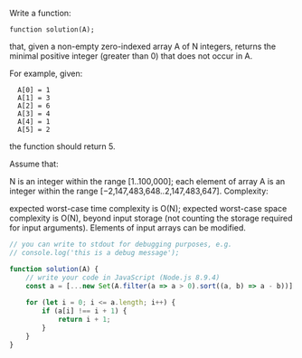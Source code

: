 Write a function:

 ```
function solution(A);
 ```

that, given a non-empty zero-indexed array A of N integers, returns the minimal positive integer (greater than 0) that does not occur in A.

For example, given:

```
  A[0] = 1
  A[1] = 3
  A[2] = 6
  A[3] = 4
  A[4] = 1
  A[5] = 2
 ```
the function should return 5.

Assume that:

N is an integer within the range [1..100,000];
each element of array A is an integer within the range [−2,147,483,648..2,147,483,647].
Complexity:

expected worst-case time complexity is O(N);
expected worst-case space complexity is O(N), beyond input storage (not counting the storage required for input arguments).
Elements of input arrays can be modified.

```js
// you can write to stdout for debugging purposes, e.g.
// console.log('this is a debug message');

function solution(A) {
    // write your code in JavaScript (Node.js 8.9.4)
    const a = [...new Set(A.filter(a => a > 0).sort((a, b) => a - b))];
   
    for (let i = 0; i <= a.length; i++) {
        if (a[i] !== i + 1) {
            return i + 1;
        }
    }
}
```
